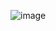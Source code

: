 ![image](https://github.com/theharpretsingh/learn-git/assets/110823944/3605733a-53e6-4027-a72e-48d112badeb0)
